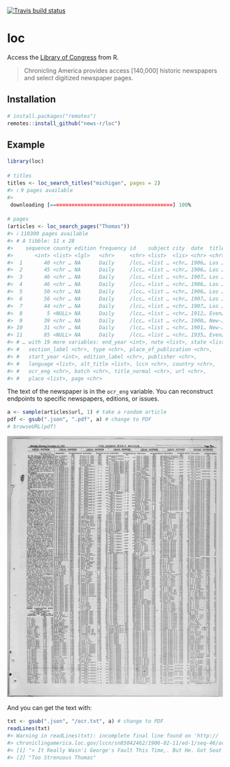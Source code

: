 <!-- README.md is generated from README.Rmd. Please edit that file -->



<!-- badges: start -->
[![Travis build status](https://travis-ci.org/news-r/loc.svg?branch=master)](https://travis-ci.org/news-r/loc)
<!-- badges: end -->

# loc

Access the [Library of Congress](https://chroniclingamerica.loc.gov) from R.

> Chronicling America provides access [140,000] historic newspapers and select digitized newspaper pages.

## Installation

``` r
# install.packages("remotes")
remotes::install_github("news-r/loc")
```

## Example


```r
library(loc)

# titles
titles <- loc_search_titles("michigan", pages = 2)
#> ℹ 9 pages available
#> 
 downloading [========================================] 100%

# pages
(articles <- loc_search_pages("Thomas"))
#> ℹ 110300 pages available
#> # A tibble: 11 x 28
#>    sequence county edition frequency id    subject city  date  title
#>       <int> <list> <lgl>   <chr>     <chr> <list>  <lis> <chr> <chr>
#>  1       40 <chr … NA      Daily     /lcc… <list … <chr… 1906… Los …
#>  2       45 <chr … NA      Daily     /lcc… <list … <chr… 1906… Los …
#>  3       46 <chr … NA      Daily     /lcc… <list … <chr… 1907… Los …
#>  4       46 <chr … NA      Daily     /lcc… <list … <chr… 1906… Los …
#>  5       50 <chr … NA      Daily     /lcc… <list … <chr… 1906… Los …
#>  6       56 <chr … NA      Daily     /lcc… <list … <chr… 1907… Los …
#>  7       44 <chr … NA      Daily     /lcc… <list … <chr… 1907… Los …
#>  8        5 <NULL> NA      Daily     /lcc… <list … <chr… 1912… Even…
#>  9       39 <chr … NA      Daily     /lcc… <list … <chr… 1900… New-…
#> 10       31 <chr … NA      Daily     /lcc… <list … <chr… 1901… New-…
#> 11       85 <NULL> NA      Daily     /lcc… <list … <chr… 1935… Even…
#> # … with 19 more variables: end_year <int>, note <list>, state <list>,
#> #   section_label <chr>, type <chr>, place_of_publication <chr>,
#> #   start_year <int>, edition_label <chr>, publisher <chr>,
#> #   language <list>, alt_title <list>, lccn <chr>, country <chr>,
#> #   ocr_eng <chr>, batch <chr>, title_normal <chr>, url <chr>,
#> #   place <list>, page <chr>
```

The text of the newspaper is in the `ocr_eng` variable. You can reconstruct endpoints to specific newspapers, editions, or issues.


```r
a <- sample(articles$url, 1) # take a random article
pdf <- gsub(".json", ".pdf", a) # change to PDF
# browseURL(pdf)
```

![](loc.png)

And you can get the text with:


```r
txt <- gsub(".json", "/ocr.txt", a) # change to PDF
readLines(txt)
#> Warning in readLines(txt): incomplete final line found on 'http://
#> chroniclingamerica.loc.gov/lccn/sn85042462/1906-02-11/ed-1/seq-46/ocr.txt'
#> [1] "> It Really Wasn'i George's Fault This Time,. But He. Got Seat Up Just the Same it!"
#> [2] "Too Strenuous Thomas"
```
